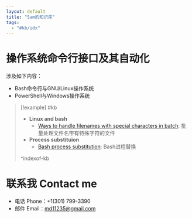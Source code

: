 ```yaml
---
layout: default
title: "Sam的知识库"
tags:
  - "#kb/idx"
---
```


# 操作系统命令行接口及其自动化

涉及如下内容：

* Bash命令行与GNU/Linux操作系统
* PowerShell与Windows操作系统


> [!example] #kb
> - **Linux and bash**
> 	- [Ways to handle filenames with special characters in batch](Ways%20to%20handle%20filenames%20with%20special%20characters%20in%20batch.md): 批量处理文件名带有特殊字符的文件
> - **Process substituion**
> 	- [Bash process substitution](bash%20process%20substitution.md): Bash进程替换
> 
> ^indexof-kb

# 联系我 Contact me
* 电话 Phone：+1(301) 799-3390
* 邮件 Email：md11235@gmail.com
